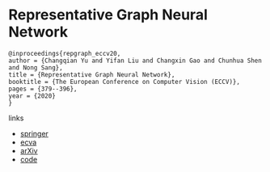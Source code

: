 # Representative Graph Neural Network

```
@inproceedings{repgraph_eccv20,
author = {Changqian Yu and Yifan Liu and Changxin Gao and Chunhua Shen and Nong Sang},
title = {Representative Graph Neural Network},
booktitle = {The European Conference on Computer Vision (ECCV)},
pages = {379--396},
year = {2020}
}
```

links
- [springer](https://link.springer.com/chapter/10.1007/978-3-030-58571-6_23)
- [ecva](https://www.ecva.net/papers/eccv_2020/papers_ECCV/html/241_ECCV_2020_paper.php)
- [arXiv](https://arxiv.org/abs/2008.05202)
- [code](https://github.com/ycszen/RepGraph)
